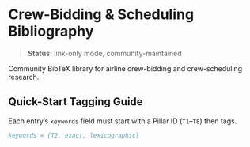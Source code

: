 # Crew-Bidding & Scheduling Bibliography

> **Status:** link-only mode, community-maintained

Community BibTeX library for airline crew-bidding and crew-scheduling research.

## Quick-Start Tagging Guide
Each entry’s `keywords` field must start with a Pillar ID (`T1`–`T8`) then tags.

```bibtex
keywords = {T2, exact, lexicographic}

